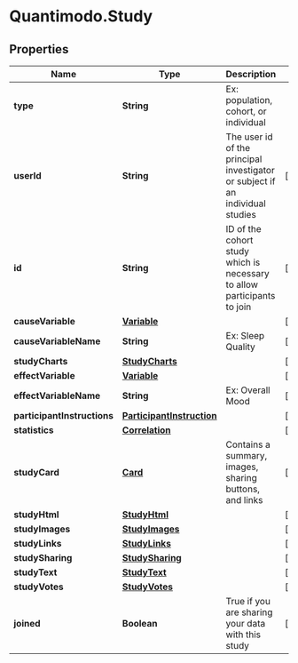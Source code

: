 # Quantimodo.Study

## Properties
Name | Type | Description | Notes
------------ | ------------- | ------------- | -------------
**type** | **String** | Ex: population, cohort, or individual | 
**userId** | **String** | The user id of the principal investigator or subject if an individual studies | [optional] 
**id** | **String** | ID of the cohort study which is necessary to allow participants to join | [optional] 
**causeVariable** | [**Variable**](Variable.md) |  | [optional] 
**causeVariableName** | **String** | Ex: Sleep Quality | [optional] 
**studyCharts** | [**StudyCharts**](StudyCharts.md) |  | [optional] 
**effectVariable** | [**Variable**](Variable.md) |  | [optional] 
**effectVariableName** | **String** | Ex: Overall Mood | [optional] 
**participantInstructions** | [**ParticipantInstruction**](ParticipantInstruction.md) |  | [optional] 
**statistics** | [**Correlation**](Correlation.md) |  | [optional] 
**studyCard** | [**Card**](Card.md) | Contains a summary, images, sharing buttons, and links | [optional] 
**studyHtml** | [**StudyHtml**](StudyHtml.md) |  | [optional] 
**studyImages** | [**StudyImages**](StudyImages.md) |  | [optional] 
**studyLinks** | [**StudyLinks**](StudyLinks.md) |  | [optional] 
**studySharing** | [**StudySharing**](StudySharing.md) |  | [optional] 
**studyText** | [**StudyText**](StudyText.md) |  | [optional] 
**studyVotes** | [**StudyVotes**](StudyVotes.md) |  | [optional] 
**joined** | **Boolean** | True if you are sharing your data with this study | [optional] 


